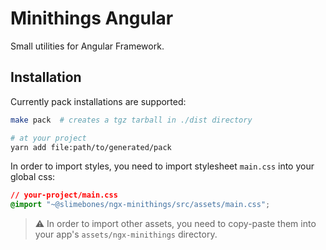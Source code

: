 # Minithings Angular

Small utilities for Angular Framework.

## Installation

Currently pack installations are supported:
```sh
make pack  # creates a tgz tarball in ./dist directory

# at your project
yarn add file:path/to/generated/pack
```

In order to import styles, you need to import stylesheet `main.css` into
your global css:
```css
// your-project/main.css
@import "~@slimebones/ngx-minithings/src/assets/main.css";
```

> ⚠️ In order to import other assets, you need to copy-paste them into your
> app's `assets/ngx-minithings` directory.
